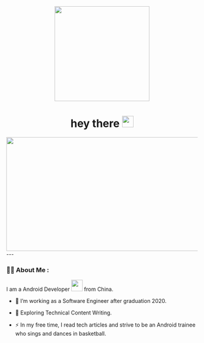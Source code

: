 <div id="header" align="center">
  <img src="https://media.giphy.com/media/N8kwV2yCrsKoBrGI1c/giphy.gif" width="250"/>
  <h1>
  hey there
  <img src="https://media.giphy.com/media/hvRJCLFzcasrR4ia7z/giphy.gif" width="30px"/>
</h1>
</div>
<div align="center">
  <img src="https://media.giphy.com/media/3o6fJbxSSH6poHZQha/giphy.gif" width="600" height="300"/>
</div>
---

### :man_technologist: About Me :
I am a Android Developer <img src="https://media.giphy.com/media/WUlplcMpOCEmTGBtBW/giphy.gif" width="30"> from China.
- :telescope: I’m working as a Software Engineer after graduation 2020.

- :seedling: Exploring Technical Content Writing.

- :zap: In my free time, I read tech articles and strive to be an Android trainee who sings and dances in basketball.
